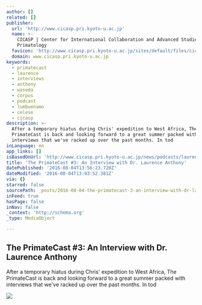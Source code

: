 ```yaml
---
author: []
related: []
publisher:
  url: 'http://www.cicasp.pri.kyoto-u.ac.jp'
  name: >-
    CICASP | Center for International Collaboration and Advanced Studies in
    Primatology
  favicon: 'http://www.cicasp.pri.kyoto-u.ac.jp/sites/default/files/cicasp_favicon.ico'
  domain: www.cicasp.pri.kyoto-u.ac.jp
keywords:
  - primatecast
  - laurence
  - interviews
  - anthony
  - waseda
  - corpus
  - podcast
  - lumbuenamo
  - celese
  - cicasp
description: >-
  After a temporary hiatus during Chris' expedition to West Africa, The
  PrimateCast is back and looking forward to a great summer packed with
  interviews that we've racked up over the past months. In tod
inLanguage: en
app_links: []
isBasedOnUrl: 'http://www.cicasp.pri.kyoto-u.ac.jp/news/podcasts/laurence-anthony'
title: 'The PrimateCast #3: An Interview with Dr. Laurence Anthony'
datePublished: '2016-08-04T13:56:23.720Z'
dateModified: '2016-08-04T13:03:52.381Z'
via: {}
starred: false
sourcePath: _posts/2016-08-04-the-primatecast-3-an-interview-with-dr-laurence-anthony.md
inFeed: true
hasPage: false
inNav: false
_context: 'http://schema.org'
_type: MediaObject

---
```

<article style=""><h1>The PrimateCast #3: An Interview with Dr. Laurence Anthony</h1><p>After a temporary hiatus during Chris' expedition to West Africa, The PrimateCast is back and looking forward to a great summer packed with interviews that we've racked up over the past months. In tod</p><img src="http://www.cicasp.pri.kyoto-u.ac.jp/sites/default/files/news/anthony1_0.jpg" /></article>